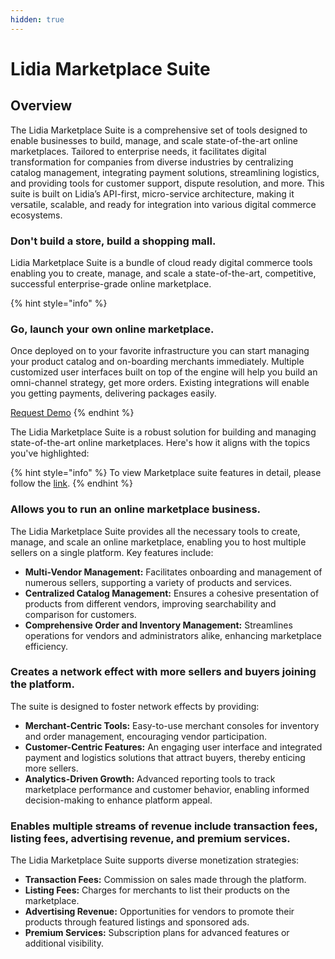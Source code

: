 ```yaml
---
hidden: true
---
```


# Lidia Marketplace Suite

## Overview

The Lidia Marketplace Suite is a comprehensive set of tools designed to enable businesses to build, manage, and scale state-of-the-art online marketplaces. Tailored to enterprise needs, it facilitates digital transformation for companies from diverse industries by centralizing catalog management, integrating payment solutions, streamlining logistics, and providing tools for customer support, dispute resolution, and more. This suite is built on Lidia’s API-first, micro-service architecture, making it versatile, scalable, and ready for integration into various digital commerce ecosystems.

### Don't build a store, build a shopping mall.

Lidia Marketplace Suite is a bundle of cloud ready digital commerce tools enabling you to create, manage, and scale a state-of-the-art, competitive, successful enterprise-grade online marketplace.

{% hint style="info" %}
### Go, launch your own online marketplace.

Once deployed on to your favorite infrastructure you can start managing your product catalog and on-boarding merchants immediately. Multiple customized user interfaces built on top of the engine will help you build an omni-channel strategy, get more orders. Existing integrations will enable you getting payments, delivering packages easily.

[Request Demo](https://www.lidiacommerce.com/get-in-touch)
{% endhint %}

The Lidia Marketplace Suite is a robust solution for building and managing state-of-the-art online marketplaces. Here's how it aligns with the topics you've highlighted:

{% hint style="info" %}
To view Marketplace suite features in detail, please follow the [link](features.md).
{% endhint %}



### Allows you to run an online marketplace business.

The Lidia Marketplace Suite provides all the necessary tools to create, manage, and scale an online marketplace, enabling you to host multiple sellers on a single platform. Key features include:

* **Multi-Vendor Management:** Facilitates onboarding and management of numerous sellers, supporting a variety of products and services​​.
* **Centralized Catalog Management:** Ensures a cohesive presentation of products from different vendors, improving searchability and comparison for customers​.
* **Comprehensive Order and Inventory Management:** Streamlines operations for vendors and administrators alike, enhancing marketplace efficiency​​.

### Creates a network effect with more sellers and buyers joining the platform.

The suite is designed to foster network effects by providing:

* **Merchant-Centric Tools:** Easy-to-use merchant consoles for inventory and order management, encouraging vendor participation​​.
* **Customer-Centric Features:** An engaging user interface and integrated payment and logistics solutions that attract buyers, thereby enticing more sellers​​.
* **Analytics-Driven Growth:** Advanced reporting tools to track marketplace performance and customer behavior, enabling informed decision-making to enhance platform appeal​.

### Enables multiple streams of revenue include transaction fees, listing fees, advertising revenue, and premium services. 

The Lidia Marketplace Suite supports diverse monetization strategies:

* **Transaction Fees:** Commission on sales made through the platform.
* **Listing Fees:** Charges for merchants to list their products on the marketplace.
* **Advertising Revenue:** Opportunities for vendors to promote their products through featured listings and sponsored ads.
* **Premium Services:** Subscription plans for advanced features or additional visibility​​​.

